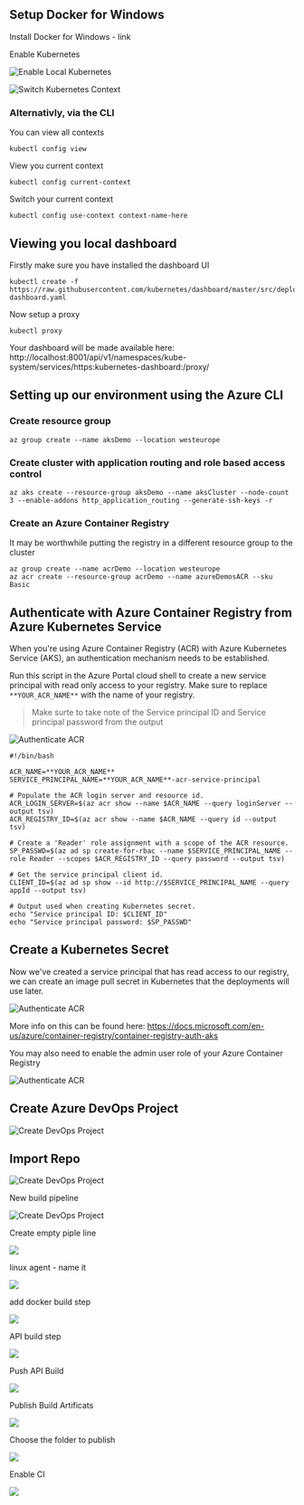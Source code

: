 
## Setup Docker for Windows

Install Docker for Windows - link

Enable Kubernetes

![Enable Local Kubernetes](images/enablekubernetesondockerwindows.png)

![Switch Kubernetes Context](images/switchkubernetescontext.png)

### Alternativly, via the CLI 

You can view all contexts
```
kubectl config view
```

View you current context

```
kubectl config current-context  
```

Switch your current context

```
kubectl config use-context context-name-here
```

## Viewing you local dashboard

Firstly make sure you have installed the dashboard UI

```
kubectl create -f https://raw.githubusercontent.com/kubernetes/dashboard/master/src/deploy/recommended/kubernetes-dashboard.yaml
```

Now setup a proxy

```
kubectl proxy
```

Your dashboard will be made available here: http://localhost:8001/api/v1/namespaces/kube-system/services/https:kubernetes-dashboard:/proxy/

## Setting up our environment using the Azure CLI

### Create resource group

```
az group create --name aksDemo --location westeurope
```

### Create cluster with application routing and role based access control

```
az aks create --resource-group aksDemo --name aksCluster --node-count 3 --enable-addons http_application_routing --generate-ssh-keys -r
```

### Create an Azure Container Registry

It may be worthwhile putting the registry in a different resource group to the cluster
```
az group create --name acrDemo --location westeurope
az acr create --resource-group acrDemo --name azureDemosACR --sku Basic
```

## Authenticate with Azure Container Registry from Azure Kubernetes Service

When you're using Azure Container Registry (ACR) with Azure Kubernetes Service (AKS), an authentication mechanism needs to be established. 

Run this script in the Azure Portal cloud shell to create a new service principal with read only access to your registry. Make sure to replace ```**YOUR_ACR_NAME**``` with the name of your registry.

> Make surte to take note of the Service principal ID and Service principal password from the output

![Authenticate ACR](images/opencloudshell.png)

```
#!/bin/bash

ACR_NAME=**YOUR_ACR_NAME**
SERVICE_PRINCIPAL_NAME=**YOUR_ACR_NAME**-acr-service-principal

# Populate the ACR login server and resource id.
ACR_LOGIN_SERVER=$(az acr show --name $ACR_NAME --query loginServer --output tsv)
ACR_REGISTRY_ID=$(az acr show --name $ACR_NAME --query id --output tsv)

# Create a 'Reader' role assignment with a scope of the ACR resource.
SP_PASSWD=$(az ad sp create-for-rbac --name $SERVICE_PRINCIPAL_NAME --role Reader --scopes $ACR_REGISTRY_ID --query password --output tsv)

# Get the service principal client id.
CLIENT_ID=$(az ad sp show --id http://$SERVICE_PRINCIPAL_NAME --query appId --output tsv)

# Output used when creating Kubernetes secret.
echo "Service principal ID: $CLIENT_ID"
echo "Service principal password: $SP_PASSWD"
```

## Create a Kubernetes Secret

Now we've created a service principal that has read access to our registry, we can create an image pull secret in Kubernetes that the deployments will use later.

![Authenticate ACR](images/authenticateacr.png)

More info on this can be found here: https://docs.microsoft.com/en-us/azure/container-registry/container-registry-auth-aks

You may also need to enable the admin user role of your Azure Container Registry 

![Authenticate ACR](images/acrenableadmin.png)

## Create Azure DevOps Project
![Create DevOps Project](images/createproject.png)

## Import Repo
![Create DevOps Project](images/importrepo.png)

New build pipeline

![Create DevOps Project](images/newbuildpipeline.png)

Create empty piple line

![](images/emptybuild.png)

linux agent - name it

![](images/linuxagentbuild.png)

add docker build step

![](images/adddockerbuildstep.png)


API build step

![](images/apibuild.png)

Push API Build

![](images/pushapibuild.png)


Publish Build Artificats

![](images/publishbuildartifacts.png)

Choose the folder to publish

![](images/publishapibuild.png)


Enable CI

![](images/enablebuildci.png)
